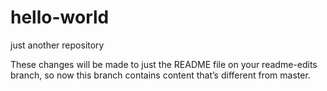 # hello-world
just another repository

These changes will be made to just the README file on your readme-edits branch, so now this branch contains content that’s different from master.
